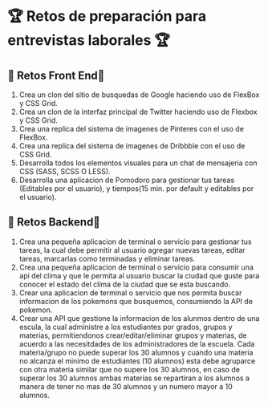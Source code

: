 #  🏆 Retos de preparación para entrevistas laborales 🏆

## 🏅 Retos Front End🏅

1. Crea un clon del sitio de busquedas de Google haciendo uso de FlexBox y CSS Grid.
2. Crea un clon de la interfaz principal de Twitter haciendo uso de Flexbox y CSS Grid.
3. Crea una replica del sistema de imagenes de Pinteres con el uso de FlexBox.
4. Crea una replica del sistema de imagenes de Dribbble con el uso de CSS Grid.
5. Desarrolla todos los elementos visuales para un chat de mensajeria con CSS (SASS, SCSS O LESS).
6. Desarrolla una aplicacion de Pomodoro para gestionar tus tareas (Editables por el usuario), y tiempos(15 min. por default y editables por el usuario).

## 🏅 Retos Backend🏅

1. Crea una pequeña aplicacion de terminal o servicio para gestionar tus tareas, la cual debe permitir al usuario agregar nuevas tareas, editar tareas, marcarlas como terminadas y eliminar tareas.
2. Crea una pequeña aplicacion de terminal o servicio para consumir una api del clima y que le permita al usuario buscar la ciudad que guste para conocer el estado del clima de la ciudad que se esta buscando.
3. Crear una aplicacion de terminal o servicio que nos permita buscar informacion de los pokemons que busquemos, consumiendo la API de pokemon.
4. Crear una API que gestione la informacion de los alunmos dentro de una escula, la cual administre a los estudiantes por grados, grupos y materias, permitiendonos crear/editar/eliminar grupos y materias, de acuerdo a las necesitdades de los administradores de la escuela. Cada materia/grupo no puede superar los 30 alumnos y cuando una materia no alcanza el minimo de estudiantes (10 alumnos) esta debe agruparce con otra materia similar que no supere los 30 alumnos, en caso de superar los 30 alumnos ambas materias se repartiran a los alumnos a manera de tener no mas de 30 alumnos y un numero mayor a 10 alumnos.
